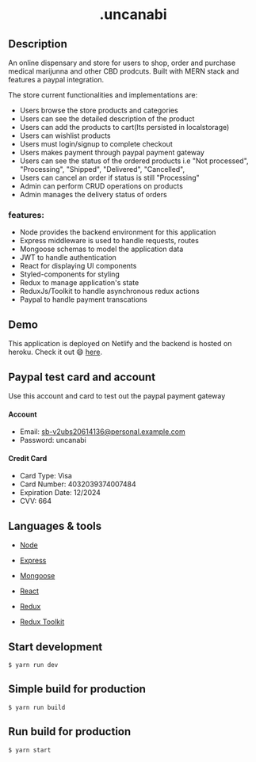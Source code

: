   <h1 align="center">.uncanabi</h1>

## Description

An online dispensary and store for users to shop, order and purchase medical marijunna and other CBD prodcuts. Built with MERN stack and features a paypal integration.

The store current functionalities and implementations are:

- Users browse the store products and categories
- Users can see the detailed description of the product
- Users can add the products to cart(Its persisted in localstorage)
- Users can wishlist products
- Users must login/signup to complete checkout
- Users makes payment through paypal payment gateway
- Users can see the status of the ordered products i.e
  "Not processed",
  "Processing",
  "Shipped",
  "Delivered",
  "Cancelled",
- Users can cancel an order if status is still "Processing"
- Admin can perform CRUD operations on products
- Admin manages the delivery status of orders

### features:

- Node provides the backend environment for this application
- Express middleware is used to handle requests, routes
- Mongoose schemas to model the application data
- JWT to handle authentication
- React for displaying UI components
- Styled-components for styling
- Redux to manage application's state
- ReduxJs/Toolkit to handle asynchronous redux actions
- Paypal to handle payment transcations

## Demo

This application is deployed on Netlify and the backend is hosted on heroku. Check it out :smile: [here](https://uncannabi.netlify.app/).

## Paypal test card and account

Use this account and card to test out the paypal payment gateway </br>
#### Account
- Email: sb-v2ubs20614136@personal.example.com
- Password: uncanabi

#### Credit Card

- Card Type: Visa
- Card Number: 4032039374007484
- Expiration Date: 12/2024
- CVV: 664

## Languages & tools

- [Node](https://nodejs.org/en/)

- [Express](https://expressjs.com/)

- [Mongoose](https://mongoosejs.com/)

- [React](https://reactjs.org/)

- [Redux](https://redux.js.org/)

- [Redux Toolkit](https://redux-toolkit.js.org/)

## Start development

```
$ yarn run dev
```

## Simple build for production

```
$ yarn run build
```

## Run build for production

```
$ yarn start
```
